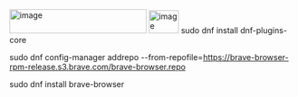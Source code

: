 <img width="242" height="43" alt="image" src="https://github.com/user-attachments/assets/c6b51662-9958-4231-bee8-91458e3f261d" />

<img width="53" height="41" alt="image" src="https://github.com/user-attachments/assets/c7745cf6-de85-4b32-acde-d0ea7081742b" />
sudo dnf install dnf-plugins-core

sudo dnf config-manager addrepo --from-repofile=https://brave-browser-rpm-release.s3.brave.com/brave-browser.repo

sudo dnf install brave-browser


